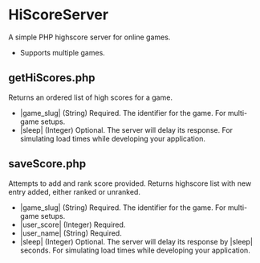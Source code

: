 HiScoreServer
=============

A simple PHP highscore server for online games.

- Supports multiple games.

getHiScores.php
---------------

Returns an ordered list of high scores for a game.

- |game_slug| (String) Required. The identifier for the game. For multi-game setups.
- |sleep| (Integer) Optional. The server will delay its response. For simulating load times while developing your application.

saveScore.php
---------------

Attempts to add and rank score provided. Returns highscore list with new entry added, either ranked or unranked.

- |game_slug| (String) Required. The identifier for the game. For multi-game setups.
- |user_score| (Integer) Required. 
- |user_name| (String) Required.
- |sleep| (Integer) Optional. The server will delay its response by |sleep| seconds. For simulating load times while developing your application.
